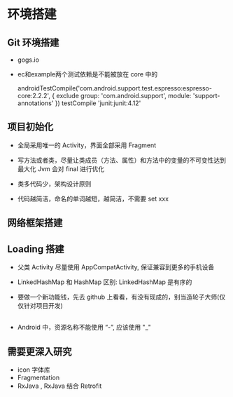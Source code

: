 # 环境搭建

## Git 环境搭建

* gogs.io
* ec和example两个测试依赖是不能被放在 core 中的

    androidTestCompile('com.android.support.test.espresso:espresso-core:2.2.2', {
            exclude group: 'com.android.support', module: 'support-annotations'
        })
        testCompile 'junit:junit:4.12'


## 项目初始化

* 全局采用唯一的 Activity，界面全部采用 Fragment

* 写方法或者类，尽量让类成员（方法、属性）和方法中的变量的不可变性达到最大化
    Jvm 会对 final 进行优化

* 类多代码少，架构设计原则

* 代码越简洁，命名的单词越短，越简洁，不需要 set xxx


## 网络框架搭建


## Loading 搭建

* 父类 Activity 尽量使用 AppCompatActivity, 保证兼容到更多的手机设备

* LinkedHashMap 和 HashMap 区别: LinkedHashMap 是有序的

* 要做一个新功能钱，先去 github 上看看，有没有现成的，别当造轮子大师(仅仅针对项目开发)

## 

* Android 中，资源名称不能使用 “-”, 应该使用 "_"

## 需要更深入研究

* icon 字体库
* Fragmentation
* RxJava , RxJava 结合 Retrofit

